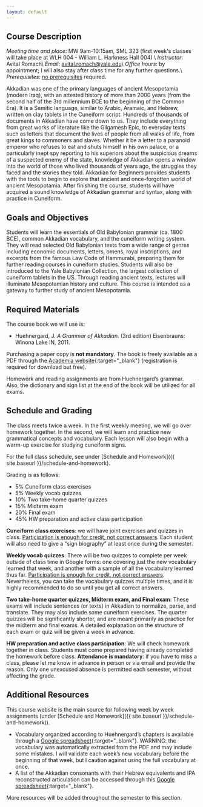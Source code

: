 ```yaml
---
layout: default
---
```


## Course Description

*Meeting time and place*: MW 9am-10:15am, SML 323 (first week's classes will take place at WLH 004 - William L. Harkness Hall 004) \\
*Instructor*: Avital Romach\\
*Email*: avital.romach@yale.edu\\
*Office hours*: by appointment; I will also stay after class time for any further questions.\\
*Prerequisites*: <u>no prerequisites</u> required.

Akkadian was one of the primary languages of ancient Mesopotamia (modern Iraq), with an attested history of more than 2000 years (from the second half of the 3rd millennium BCE to the beginning of the Common Era). It is a Semitic language, similar to Arabic, Aramaic, and Hebrew, written on clay tablets in the Cuneiform script. Hundreds of thousands of documents in Akkadian have come down to us. They include everything from great works of literature like the Gilgamesh Epic, to everyday texts such as letters that document the lives of people from all walks of life, from great kings to commoners and slaves. Whether it be a letter to a paranoid emperor who refuses to eat and shuts himself in his own palace, or a particularly inept spy reporting to his superiors about the suspicious dreams of a suspected enemy of the state, knowledge of Akkadian opens a window into the world of those who lived thousands of years ago, the struggles they faced and the stories they told. Akkadian for Beginners provides students with the tools to begin to explore that ancient and once-forgotten world of ancient Mesopotamia. After finishing the course, students will have acquired a sound knowledge of Akkadian grammar and syntax, along with practice in Cuneiform.

## Goals and Objectives

Students will learn the essentials of Old Babylonian grammar (ca. 1800 BCE), common Akkadian vocabulary, and the cuneiform writing system. They will read selected Old Babylonian texts from a wide range of genres including economic documents, letters, omens, royal inscriptions, and excerpts from the famous Law Code of Hammurabi, preparing them for further reading courses in cuneiform studies. Students will also be introduced to the Yale Babylonian Collection, the largest collection of cuneiform tablets in the US. Through reading ancient texts, lectures will illuminate Mesopotamian history and culture. This course is intended as a gateway to further study of ancient Mesopotamia.

## Required Materials

The course book we will use is:

- Huehnergard, J. *A Grammar of Akkadian*. (3rd edition) Eisenbrauns: Winona Lake IN, 2011.

Purchasing a paper copy is **not mandatory**. The book is freely available as a PDF through the [Academia website](https://www.academia.edu/234695/2011_A_Grammar_of_Akkadian_3rd_edition){:target="_blank"} (registration is required for download but free).

Homework and reading assignments are from Huehnergard’s grammar. Also, the dictionary and sign list at the end of the book will be utilized for all exams.


## Schedule and Grading

The class meets twice a week. In the first weekly meeting, we will go over homework together. In the second, we will learn and practice new grammatical concepts and vocabulary. Each lesson will also begin with a warm-up exercise for studying cuneiform signs.

For the full class schedule, see under [Schedule and Homework]({{ site.baseurl }}/schedule-and-homework).

Grading is as follows:

- 5% Cuneiform class exercises
- 5% Weekly vocab quizzes
- 10% Two take-home quarter quizzes
- 15% Midterm exam
- 20% Final exam
- 45% HW preparation and active class participation

**Cuneiform class exercises**: we will have joint exercises and quizzes in class. <u>Participation is enough for credit, not correct answers</u>. Each student will also need to give a “sign biography” at least once during the semester.

**Weekly vocab quizzes**: There will be two quizzes to complete per week outside of class time in Google forms: one covering just the new vocabulary learned that week, and another with a sample of all the vocabulary learned thus far. <u>Participation is enough for credit, not correct answers</u>. Nevertheless, you can take the vocabulary quizzes multiple times, and it is highly recommended to do so until you get all correct answers.

**Two take-home quarter quizzes, Midterm exam, and Final exam**: These exams will include sentences (or texts) in Akkadian to normalize, parse, and translate. They may also include some cuneiform exercises. The quarter quizzes will be significantly shorter, and are meant primarily as practice for the midterm and final exams. A detailed explanation on the structure of each exam or quiz will be given a week in advance.

**HW preparation and active class participation**: We will check homework together in class. Students must come prepared having already completed the homework before class. **Attendance is mandatory**: if you have to miss a class, please let me know in advance in person or via email and provide the reason. Only one unexcused absence is permitted each semester, without affecting the grade.


## Additional Resources

This course website is the main source for following week by week assignments (under [Schedule and Homework]({{ site.baseurl }}/schedule-and-homework)).

- Vocabulary organized according to Huehnergard’s chapters is available through a [Google spreadsheet](https://docs.google.com/spreadsheets/d/1cOzJwrJuwKuhsvXzZ25GANkObBirXbcOlWSgbtCCMLI/edit?usp=sharing){:target="_blank"}. WARNING: the vocabulary was automatically extracted from the PDF and may include some mistakes. I will validate each week’s new vocabulary before the beginning of that week, but I caution against using the full vocabulary at once.
- A list of the Akkadian consonants with their Hebrew equivalents and IPA reconstructed articulation can be accessed through this [Google spreadsheet](https://docs.google.com/spreadsheets/d/1gJ_Y9hGenTmyctCmNS8GP41pZ8sstyTUU479G514CR4/edit?usp=sharing){:target="_blank"}.


More resources will be added throughout the semester to this section.
